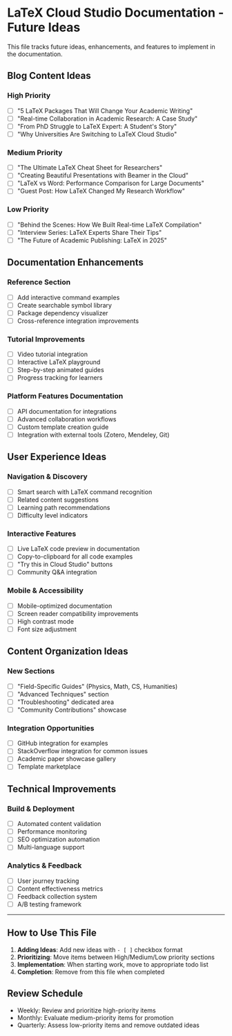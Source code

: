 # LaTeX Cloud Studio Documentation - Future Ideas

This file tracks future ideas, enhancements, and features to implement in the documentation.

## Blog Content Ideas

### High Priority
- [ ] "5 LaTeX Packages That Will Change Your Academic Writing"
- [ ] "Real-time Collaboration in Academic Research: A Case Study"
- [ ] "From PhD Struggle to LaTeX Expert: A Student's Story"
- [ ] "Why Universities Are Switching to LaTeX Cloud Studio"

### Medium Priority
- [ ] "The Ultimate LaTeX Cheat Sheet for Researchers"
- [ ] "Creating Beautiful Presentations with Beamer in the Cloud"
- [ ] "LaTeX vs Word: Performance Comparison for Large Documents"
- [ ] "Guest Post: How LaTeX Changed My Research Workflow"

### Low Priority
- [ ] "Behind the Scenes: How We Built Real-time LaTeX Compilation"
- [ ] "Interview Series: LaTeX Experts Share Their Tips"
- [ ] "The Future of Academic Publishing: LaTeX in 2025"

## Documentation Enhancements

### Reference Section
- [ ] Add interactive command examples
- [ ] Create searchable symbol library
- [ ] Package dependency visualizer
- [ ] Cross-reference integration improvements

### Tutorial Improvements
- [ ] Video tutorial integration
- [ ] Interactive LaTeX playground
- [ ] Step-by-step animated guides
- [ ] Progress tracking for learners

### Platform Features Documentation
- [ ] API documentation for integrations
- [ ] Advanced collaboration workflows
- [ ] Custom template creation guide
- [ ] Integration with external tools (Zotero, Mendeley, Git)

## User Experience Ideas

### Navigation & Discovery
- [ ] Smart search with LaTeX command recognition
- [ ] Related content suggestions
- [ ] Learning path recommendations
- [ ] Difficulty level indicators

### Interactive Features
- [ ] Live LaTeX code preview in documentation
- [ ] Copy-to-clipboard for all code examples
- [ ] "Try this in Cloud Studio" buttons
- [ ] Community Q&A integration

### Mobile & Accessibility
- [ ] Mobile-optimized documentation
- [ ] Screen reader compatibility improvements
- [ ] High contrast mode
- [ ] Font size adjustment

## Content Organization Ideas

### New Sections
- [ ] "Field-Specific Guides" (Physics, Math, CS, Humanities)
- [ ] "Advanced Techniques" section
- [ ] "Troubleshooting" dedicated area
- [ ] "Community Contributions" showcase

### Integration Opportunities
- [ ] GitHub integration for examples
- [ ] StackOverflow integration for common issues
- [ ] Academic paper showcase gallery
- [ ] Template marketplace

## Technical Improvements

### Build & Deployment
- [ ] Automated content validation
- [ ] Performance monitoring
- [ ] SEO optimization automation
- [ ] Multi-language support

### Analytics & Feedback
- [ ] User journey tracking
- [ ] Content effectiveness metrics
- [ ] Feedback collection system
- [ ] A/B testing framework

---

## How to Use This File

1. **Adding Ideas**: Add new ideas with `- [ ]` checkbox format
2. **Prioritizing**: Move items between High/Medium/Low priority sections
3. **Implementation**: When starting work, move to appropriate todo list
4. **Completion**: Remove from this file when completed

## Review Schedule

- Weekly: Review and prioritize high-priority items
- Monthly: Evaluate medium-priority items for promotion
- Quarterly: Assess low-priority items and remove outdated ideas